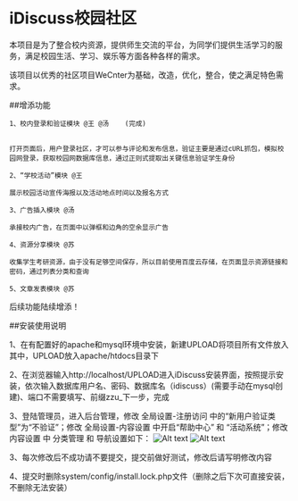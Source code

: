 # iDiscuss校园社区

  本项目是为了整合校内资源，提供师生交流的平台，为同学们提供生活学习的服务，满足校园生活、学习、娱乐等方面各种各样的需求。

  该项目以优秀的社区项目WeCnter为基础，改造，优化，整合，使之满足特色需求。
  
##增添功能


    1、校内登录和验证模块 @王 @汤    (完成)


    打开页面后，用户登录社区，才可以参与评论和发布信息，验证主要是通过cURL抓包，模拟校园网登录，获取校园网数据库信息，通过正则式提取出关键信息验证学生身份
    
    2、“学校活动”模块 @王
  
    展示校园活动宣传海报以及活动地点时间以及报名方式
    
    3、广告插入模块 @汤
  
    承接校内广告，在页面中以弹框和边角的空余显示广告
    
    4、资源分享模块 @苏
  
    收集学生考研资源，由于没有足够空间保存，所以目前使用百度云存储，在页面显示资源链接和密码，通过列表分类和查询
    
    5、文章发表模块 @苏

  后续功能陆续增添！


##安装使用说明

  1、在有配置好的apache和mysql环境中安装，新建UPLOAD将项目所有文件放入其中，UPLOAD放入apache/htdocs目录下

  2、在浏览器输入http://localhost/UPLOAD进入iDiscuss安装界面，按照提示安装，依次输入数据库用户名、密码、数据库名（idiscuss）(需要手动在mysql创建)、端口不需要填写、前缀zzu_下一步，完成
  
  3、登陆管理员，进入后台管理，修改 全局设置-注册访问 中的“新用户验证类型”为“不验证”；修改 全局设置-内容设置 中开启“帮助中心” 和 “活动系统”；修改 内容设置 中 分类管理 和 导航设置如下：
  ![Alt text](./pic/1.jpg "分类")
  ![Alt text](./pic/2.jpg "导航")

  3、每次修改后不成功请不要提交，提交前做好测试，修改后请写明修改内容

  4、提交时删除system/config/install.lock.php文件（删除之后下次可直接安装，不删除无法安装）

